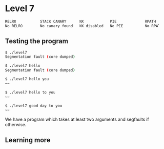 # Level 7

```bash
RELRO           STACK CANARY      NX            PIE             RPATH      RUNPATH      FILE
No RELRO        No canary found   NX disabled   No PIE          No RPATH   No RUNPATH   /home/user/level7/level7
```

## Testing the program

```bash
$ ./level7 
Segmentation fault (core dumped)

$ ./level7 hello
Segmentation fault (core dumped)

$ ./level7 hello you
~~

$ ./level7 hello to you
~~

$ ./level7 good day to you
~~
```

We have a program which takes at least two arguments and segfaults if otherwise.

## Learning more



